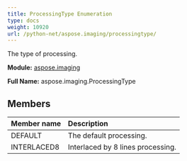 ```yaml
---
title: ProcessingType Enumeration
type: docs
weight: 10920
url: /python-net/aspose.imaging/processingtype/
---
```


The type of processing.

**Module:** [aspose.imaging](/imaging/python-net/aspose.imaging/)

**Full Name:** aspose.imaging.ProcessingType

## **Members**
| **Member name** | **Description** |
| :- | :- |
| DEFAULT | The default processing. |
| INTERLACED8 | Interlaced by 8 lines processing. |
